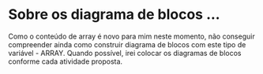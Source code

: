# Sobre os diagrama de blocos ...

Como o conteúdo de array é novo para mim neste momento, não conseguir compreender ainda como construir diagrama de blocos com este tipo de variável - ARRAY. Quando possível, irei colocar os diagramas de blocos conforme cada atividade proposta.
